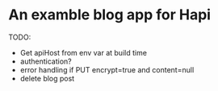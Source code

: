 # An examble blog app for Hapi


TODO:
- Get apiHost from env var at build time
- authentication?
- error handling if PUT encrypt=true and content=null
- delete blog post
